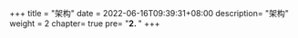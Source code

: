 
+++
title = "架构"
date =  2022-06-16T09:39:31+08:00
description= "架构"
weight = 2
chapter= true
pre= "<b>2. </b>"
+++